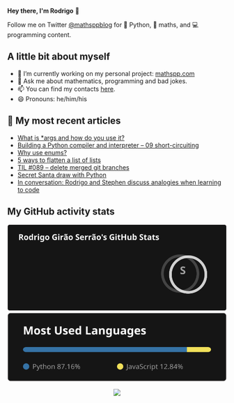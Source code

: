 **Hey there, I'm Rodrigo** 👋

Follow me on Twitter [@mathsppblog][twitter] for 🐍 Python, 🧠 maths, and 💻 programming content.


## A little bit about myself

- 🔭 I’m currently working on my personal project: [mathspp.com](https://mathspp.com)
- 💬 Ask me about mathematics, programming and bad jokes.
- 📫 You can find my contacts [here](https://mathspp.com/about#contacts).
- 😄 Pronouns: he/him/his


## 📖 My most recent articles

<!-- BLOG-POST-LIST:START -->
- [What is *args and how do you use it?](https://mathspp.com/blog/what-is-args-and-how-do-you-use-it)
- [Building a Python compiler and interpreter – 09 short-circuiting](https://mathspp.com/blog/building-a-python-compiler-and-interpreter-09-short-circuiting)
- [Why use enums?](https://mathspp.com/blog/why-use-enums)
- [5 ways to flatten a list of lists](https://mathspp.com/blog/5-ways-to-flatten-a-list-of-lists)
- [TIL #089 – delete merged git branches](https://mathspp.com/blog/til/delete-merged-git-branches)
- [Secret Santa draw with Python](https://mathspp.com/blog/secret-santa-draw-with-python)
- [In conversation: Rodrigo and Stephen discuss analogies when learning to code](https://mathspp.com/blog/in-conversation-rodrigo-and-stephen-on-analogies)
<!-- BLOG-POST-LIST:END -->


##  My GitHub activity stats

<!-- Thanks to ofek! -->

<img src="general_stats.svg" alt="GitHub Statistics" loading="lazy">

<img src="language_stats.svg" alt="Top Languages" loading="lazy">

<p align='center'><img src='https://visitor-badge.laobi.icu/badge?page_id=RodrigoGiraoSerrao'></p>

[twitter]: https://twitter.com/mathsppblog
